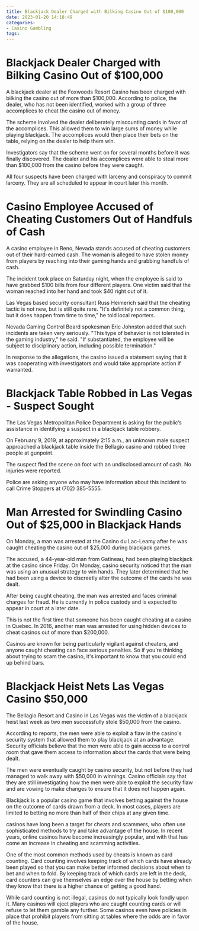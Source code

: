 ```yaml
---
title: Blackjack Dealer Charged with Bilking Casino Out of $100,000
date: 2023-01-20 14:18:49
categories:
- Casino Gambling
tags:
---
```



#  Blackjack Dealer Charged with Bilking Casino Out of $100,000

A blackjack dealer at the Foxwoods Resort Casino has been charged with bilking the casino out of more than $100,000. According to police, the dealer, who has not been identified, worked with a group of three accomplices to cheat the casino out of money.

The scheme involved the dealer deliberately miscounting cards in favor of the accomplices. This allowed them to win large sums of money while playing blackjack. The accomplices would then place their bets on the table, relying on the dealer to help them win.

Investigators say that the scheme went on for several months before it was finally discovered. The dealer and his accomplices were able to steal more than $100,000 from the casino before they were caught.

All four suspects have been charged with larceny and conspiracy to commit larceny. They are all scheduled to appear in court later this month.

#  Casino Employee Accused of Cheating Customers Out of Handfuls of Cash

A casino employee in Reno, Nevada stands accused of cheating customers out of their hard-earned cash. The woman is alleged to have stolen money from players by reaching into their gaming hands and grabbing handfuls of cash.

The incident took place on Saturday night, when the employee is said to have grabbed $100 bills from four different players. One victim said that the woman reached into her hand and took $40 right out of it.

Las Vegas based security consultant Russ Heimerich said that the cheating tactic is not new, but is still quite rare. "It's definitely not a common thing, but it does happen from time to time," he told local reporters.

Nevada Gaming Control Board spokesman Eric Johnston added that such incidents are taken very seriously. "This type of behavior is not tolerated in the gaming industry," he said. "If substantiated, the employee will be subject to disciplinary action, including possible termination."

In response to the allegations, the casino issued a statement saying that it was cooperating with investigators and would take appropriate action if warranted.

#  Blackjack Table Robbed in Las Vegas - Suspect Sought

The Las Vegas Metropolitan Police Department is asking for the public’s assistance in identifying a suspect in a blackjack table robbery.

On February 9, 2019, at approximately 2:15 a.m., an unknown male suspect approached a blackjack table inside the Bellagio casino and robbed three people at gunpoint.

The suspect fled the scene on foot with an undisclosed amount of cash. No injuries were reported.

Police are asking anyone who may have information about this incident to call Crime Stoppers at (702) 385-5555.

#  Man Arrested for Swindling Casino Out of $25,000 in Blackjack Hands

On Monday, a man was arrested at the Casino du Lac-Leamy after he was caught cheating the casino out of $25,000 during blackjack games.

The accused, a 44-year-old man from Gatineau, had been playing blackjack at the casino since Friday. On Monday, casino security noticed that the man was using an unusual strategy to win hands. They later determined that he had been using a device to discreetly alter the outcome of the cards he was dealt.

After being caught cheating, the man was arrested and faces criminal charges for fraud. He is currently in police custody and is expected to appear in court at a later date.

This is not the first time that someone has been caught cheating at a casino in Quebec. In 2016, another man was arrested for using hidden devices to cheat casinos out of more than $200,000.

Casinos are known for being particularly vigilant against cheaters, and anyone caught cheating can face serious penalties. So if you're thinking about trying to scam the casino, it's important to know that you could end up behind bars.

#  Blackjack Heist Nets Las Vegas Casino $50,000

The Bellagio Resort and Casino in Las Vegas was the victim of a blackjack heist last week as two men successfully stole $50,000 from the casino.

According to reports, the men were able to exploit a flaw in the casino's security system that allowed them to play blackjack at an advantage. Security officials believe that the men were able to gain access to a control room that gave them access to information about the cards that were being dealt.

The men were eventually caught by casino security, but not before they had managed to walk away with $50,000 in winnings. Casino officials say that they are still investigating how the men were able to exploit the security flaw and are vowing to make changes to ensure that it does not happen again.

Blackjack is a popular casino game that involves betting against the house on the outcome of cards drawn from a deck. In most cases, players are limited to betting no more than half of their chips at any given time.

 casinos have long been a target for cheats and scammers, who often use sophisticated methods to try and take advantage of the house. In recent years, online casinos have become increasingly popular, and with that has come an increase in cheating and scamming activities.

One of the most common methods used by cheats is known as card counting. Card counting involves keeping track of which cards have already been played so that you can make better informed decisions about when to bet and when to fold. By keeping track of which cards are left in the deck, card counters can give themselves an edge over the house by betting when they know that there is a higher chance of getting a good hand.

While card counting is not illegal, casinos do not typically look fondly upon it. Many casinos will eject players who are caught counting cards or will refuse to let them gamble any further. Some casinos even have policies in place that prohibit players from sitting at tables where the odds are in favor of the house.